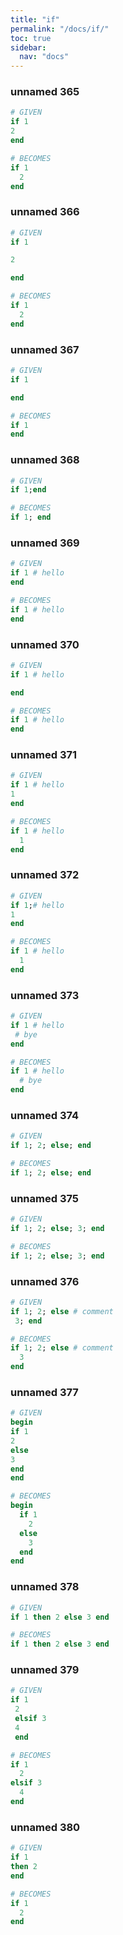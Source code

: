 ```yaml
---
title: "if"
permalink: "/docs/if/"
toc: true
sidebar:
  nav: "docs"
---
```

### unnamed 365
```ruby
# GIVEN
if 1
2
end
```
```ruby
# BECOMES
if 1
  2
end
```
### unnamed 366
```ruby
# GIVEN
if 1

2

end
```
```ruby
# BECOMES
if 1
  2
end
```
### unnamed 367
```ruby
# GIVEN
if 1

end
```
```ruby
# BECOMES
if 1
end
```
### unnamed 368
```ruby
# GIVEN
if 1;end
```
```ruby
# BECOMES
if 1; end
```
### unnamed 369
```ruby
# GIVEN
if 1 # hello
end
```
```ruby
# BECOMES
if 1 # hello
end
```
### unnamed 370
```ruby
# GIVEN
if 1 # hello

end
```
```ruby
# BECOMES
if 1 # hello
end
```
### unnamed 371
```ruby
# GIVEN
if 1 # hello
1
end
```
```ruby
# BECOMES
if 1 # hello
  1
end
```
### unnamed 372
```ruby
# GIVEN
if 1;# hello
1
end
```
```ruby
# BECOMES
if 1 # hello
  1
end
```
### unnamed 373
```ruby
# GIVEN
if 1 # hello
 # bye
end
```
```ruby
# BECOMES
if 1 # hello
  # bye
end
```
### unnamed 374
```ruby
# GIVEN
if 1; 2; else; end
```
```ruby
# BECOMES
if 1; 2; else; end
```
### unnamed 375
```ruby
# GIVEN
if 1; 2; else; 3; end
```
```ruby
# BECOMES
if 1; 2; else; 3; end
```
### unnamed 376
```ruby
# GIVEN
if 1; 2; else # comment
 3; end
```
```ruby
# BECOMES
if 1; 2; else # comment
  3
end
```
### unnamed 377
```ruby
# GIVEN
begin
if 1
2
else
3
end
end
```
```ruby
# BECOMES
begin
  if 1
    2
  else
    3
  end
end
```
### unnamed 378
```ruby
# GIVEN
if 1 then 2 else 3 end
```
```ruby
# BECOMES
if 1 then 2 else 3 end
```
### unnamed 379
```ruby
# GIVEN
if 1 
 2 
 elsif 3 
 4 
 end
```
```ruby
# BECOMES
if 1
  2
elsif 3
  4
end
```
### unnamed 380
```ruby
# GIVEN
if 1
then 2
end
```
```ruby
# BECOMES
if 1
  2
end
```
